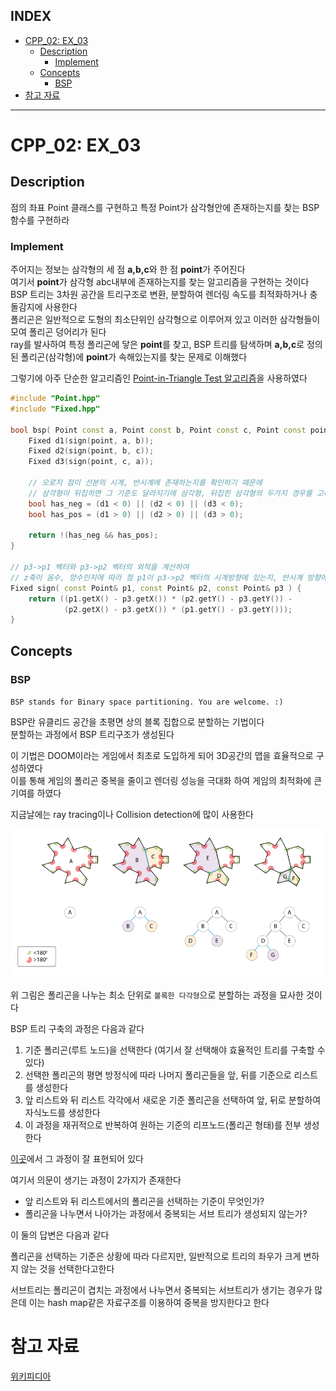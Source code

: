 ## INDEX  

- [CPP\_02: EX\_03](#cpp_02-ex_03)
	- [Description](#description)
		- [Implement](#implement)
	- [Concepts](#concepts)
		- [BSP](#bsp)
- [참고 자료](#참고-자료)
	

---

# CPP_02: EX_03

## Description

점의 좌표 Point 클래스를 구현하고 특정 Point가 삼각형안에 존재하는지를 찾는 BSP함수를 구현하라
	
### Implement

주어지는 정보는 삼각형의 세 점 **a,b,c**와 한 점 **point**가 주어진다   
여기서 **point**가 삼각형 abc내부에 존재하는지를 찾는 알고리즘을 구현하는 것이다   
BSP 트리는 3차원 공간을 트리구조로 변환, 분할하여 렌더링 속도를 최적화하거나 충돌감지에 사용한다   
폴리곤은 일반적으로 도형의 최소단위인 삼각형으로 이루어져 있고 이러한 삼각형들이 모여 폴리곤 덩어리가 된다       
ray를 발사하여 특정 폴리곤에 닿은 **point**를 찾고, BSP 트리를 탐색하며 **a,b,c**로 정의된 폴리곤(삼각형)에 **point**가 속해있는지를 찾는 문제로 이해했다    

그렇기에 아주 단순한 알고리즘인 [Point-in-Triangle Test 알고리즘](https://blackpawn.com/texts/pointinpoly/)을 사용하였다   

```c++
#include "Point.hpp"
#include "Fixed.hpp"

bool bsp( Point const a, Point const b, Point const c, Point const point) {
	Fixed d1(sign(point, a, b));
	Fixed d2(sign(point, b, c));
	Fixed d3(sign(point, c, a));

	// 오로지 점이 선분의 시계, 반시계에 존재하는지를 확인하기 때문에
	// 삼각형이 뒤집히면 그 기준도 달라지기에 삼각형, 뒤집힌 삼각형의 두가지 경우를 고려해야 한다
	bool has_neg = (d1 < 0) || (d2 < 0) || (d3 < 0);
	bool has_pos = (d1 > 0) || (d2 > 0) || (d3 > 0);

    return !(has_neg && has_pos); 
}

// p3->p1 벡터와 p3->p2 벡터의 외적을 계산하여    
// z축이 음수, 양수인지에 따라 점 p1이 p3->p2 벡터의 시계방향에 있는지, 반시계 방향에 있는지를 판별하기 위한 공식   
Fixed sign( const Point& p1, const Point& p2, const Point& p3 ) {
	return ((p1.getX() - p3.getX()) * (p2.getY() - p3.getY()) - 
			(p2.getX() - p3.getX()) * (p1.getY() - p3.getY()));
}
```

## Concepts

### BSP

`BSP stands for Binary space partitioning. You are welcome. :)`

BSP란 유클리드 공간을 초평면 상의 블록 집합으로 분할하는 기법이다   
분할하는 과정에서 BSP 트리구조가 생성된다    

이 기법은 DOOM이라는 게임에서 최초로 도입하게 되어 3D공간의 맵을 효율적으로 구성하였다    
이를 통해 게임의 폴리곤 중복을 줄이고 렌더링 성능을 극대화 하여 게임의 최적화에 큰 기여를 하였다    

지금날에는 ray tracing이나 Collision detection에 많이 사용한다   


![BSP](../../../images/BSP.png)

위 그림은 폴리곤을 나누는 최소 단위로 `볼록한 다각형`으로 분할하는 과정을 묘사한 것이다   

BSP 트리 구축의 과정은 다음과 같다   

1. 기준 폴리곤(루트 노드)을 선택한다 (여기서 잘 선택해야 효율적인 트리를 구축할 수 있다)   
2. 선택한 폴리곤의 평면 방정식에 따라 나머지 폴리곤들을 앞, 뒤를 기준으로 리스트를 생성한다         
3. 앞 리스트와 뒤 리스트 각각에서 새로운 기준 폴리곤을 선택하여 앞, 뒤로 분할하여 자식노드를 생성한다   
4. 이 과정을 재귀적으로 반복하여 원하는 기준의 리프노드(폴리곤 형태)를 전부 생성한다   

[이곳](https://en.wikipedia.org/wiki/Binary_space_partitioning)에서 그 과정이 잘 표현되어 있다   

여기서 의문이 생기는 과정이 2가지가 존재한다   

- 앞 리스트와 뒤 리스트에서의 폴리곤을 선택하는 기준이 무엇인가?   
- 폴리곤을 나누면서 나아가는 과정에서 중복되는 서브 트리가 생성되지 않는가?   

이 둘의 답변은 다음과 같다

폴리곤을 선택하는 기준은 상황에 따라 다르지만, 일반적으로 트리의 좌우가 크게 변하지 않는 것을 선택한다고한다   

서브트리는 폴리곤이 겹치는 과정에서 나누면서 중복되는 서브트리가 생기는 경우가 많은데 이는 hash map같은 자료구조를 이용하여 중복을 방지한다고 한다   

# 참고 자료

[위키피디아](https://en.wikipedia.org/wiki/Binary_space_partitioning;)
